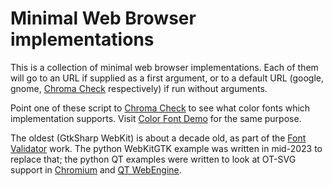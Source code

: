# Minimal Web Browser implementations

This is a collection of minimal web browser implementations. Each of them will
go to an URL if supplied as a first argument, or to a default URL (google, gnome, [Chroma Check](https://pixelambacht.nl/chromacheck/) respectively)
if run without arguments.

Point one of these script to [Chroma Check](https://pixelambacht.nl/chromacheck/) to see what
color fonts which implementation supports. Visit [Color Font Demo](https://yoksel.github.io/color-fonts-demo/)
for the same purpose.

The oldest (GtkSharp WebKit) is about a decade old, as part of the
[Font Validator](https://github.com/HinTak/Font-Validator) work. The python WebKitGTK example
was written in mid-2023 to replace that; the python QT examples were written to look at OT-SVG support
in [Chromium](https://github.com/HinTak/chromium-mod-CI) and [QT WebEngine](https://github.com/HinTak/Qt6WE-OT-SVG).
